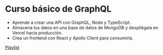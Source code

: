 # Curso básico de GraphQL

* Aprende a crear una API con GraphQL, Node y TypeScript. 
* Almacena tus datos en una base de datos de MongoDB y despliégala en Vercel hacia producción.
* Crea un frontend con React y Apollo Client para consumirla.

[Playlist](https://www.youtube.com/playlist?list=PL4n0o4LiEbG-UAnyVmjhZe0WhpjyYig3q)